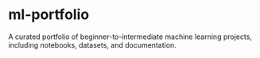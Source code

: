 # ml-portfolio
A curated portfolio of beginner-to-intermediate machine learning projects, including notebooks, datasets, and documentation.
